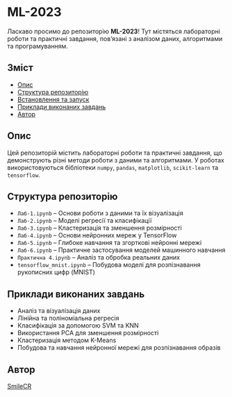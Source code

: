 # ML-2023

Ласкаво просимо до репозиторію **ML-2023**! Тут містяться лабораторні роботи та практичні завдання, пов’язані з аналізом даних, алгоритмами та програмуванням.

## Зміст

- [Опис](#опис)
- [Структура репозиторію](#структура-репозиторію)
- [Встановлення та запуск](#встановлення-та-запуск)
- [Приклади виконаних завдань](#приклади-виконаних-завдань)
- [Автор](#автор)

## Опис

Цей репозиторій містить лабораторні роботи та практичні завдання, що демонструють різні методи роботи з даними та алгоритмами. У роботах використовуються бібліотеки `numpy`, `pandas`, `matplotlib`, `scikit-learn` та `tensorflow`. 

## Структура репозиторію

- `Лаб-1.ipynb` – Основи роботи з даними та їх візуалізація
- `Лаб-2.ipynb` – Моделі регресії та класифікації
- `Лаб-3.ipynb` – Кластеризація та зменшення розмірності
- `Лаб-4.ipynb` – Основи нейронних мереж у TensorFlow
- `Лаб-5.ipynb` – Глибоке навчання та згорткові нейронні мережі
- `Лаб-6.ipynb` – Практичне застосування моделей машинного навчання
- `Практична 4.ipynb` – Аналіз та обробка реальних даних
- `tensorflow_mnist.ipynb` – Побудова моделі для розпізнавання рукописних цифр (MNIST)

## Приклади виконаних завдань

- Аналіз та візуалізація даних
- Лінійна та поліноміальна регресія
- Класифікація за допомогою SVM та KNN
- Використання PCA для зменшення розмірності
- Кластеризація методом K-Means
- Побудова та навчання нейронної мережі для розпізнавання образів

## Автор

[SmileCR](https://github.com/SmileCR)

